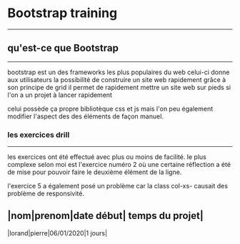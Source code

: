 # Bootstrap training
---------------------

## qu'est-ce que Bootstrap
--------------------------
bootstrap est un des frameworks les plus populaires du web
celui-ci donne aux utilisateurs la possibilité de construire un site web rapidement grâce à son principe de grid
il permet de rapidement mettre un site web sur pieds si l'on a un projet à lancer rapidement

celui possède ça propre bibliotèque css et js mais l'on peu également modifier l'aspect des des éléments de façon manuel.

### les exercices drill
-----------------------
les exercices ont été effectué avec plus ou moins de facilité. 
le plus complexe selon moi est l'exercice numéro 2 où une certaine réflection a été de mise pour pouvoir faire le deuxième élément de la ligne.

l'exercice 5 a également posé un problème car la class col-xs- causait des problème de responsivité.

|nom|prenom|date début| temps du projet|
-----------------------------------------
|lorand|pierre|06/01/2020|1 jours|
